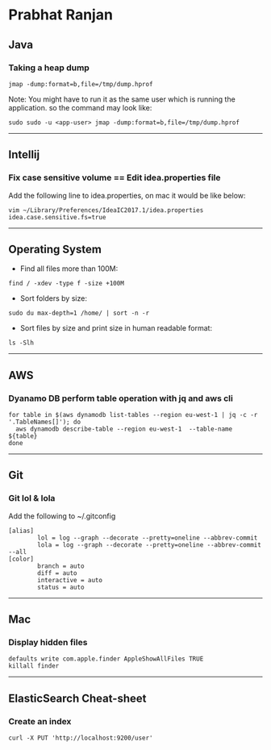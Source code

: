# Prabhat Ranjan
## Java
### Taking a heap dump
```jmap -dump:format=b,file=/tmp/dump.hprof```

Note: You might have to run it as the same user which is running the application. so the command may look like:

```sudo sudo -u <app-user> jmap -dump:format=b,file=/tmp/dump.hprof```

--- 
## Intellij
### Fix case sensitive volume == Edit idea.properties file
Add the following line to idea.properties, on mac it would be like below:
```
vim ~/Library/Preferences/IdeaIC2017.1/idea.properties
idea.case.sensitive.fs=true
```

---
## Operating System
* Find all files more than 100M:
```
find / -xdev -type f -size +100M
```

* Sort folders by size:
```
sudo du max-depth=1 /home/ | sort -n -r
```

* Sort files by size and print size in human readable format:
```
ls -Slh
```

---
## AWS
### Dyanamo DB perform table operation with jq and aws cli
```
for table in $(aws dynamodb list-tables --region eu-west-1 | jq -c -r '.TableNames[]'); do
  aws dynamodb describe-table --region eu-west-1  --table-name ${table}
done
```

---
## Git
### Git lol & lola
Add the following to ~/.gitconfig
```
[alias]
        lol = log --graph --decorate --pretty=oneline --abbrev-commit
        lola = log --graph --decorate --pretty=oneline --abbrev-commit --all
[color]
        branch = auto
        diff = auto
        interactive = auto
        status = auto
```

---
## Mac
### Display hidden files
```
defaults write com.apple.finder AppleShowAllFiles TRUE
killall finder
```

---
## ElasticSearch Cheat-sheet
### Create an index
```
curl -X PUT 'http://localhost:9200/user'
```
